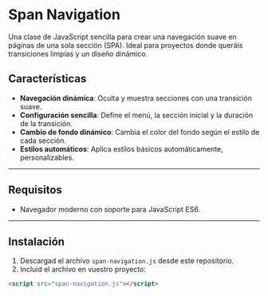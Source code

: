 # **Span Navigation**  
Una clase de JavaScript sencilla para crear una navegación suave en páginas de una sola sección (SPA). Ideal para proyectos donde queráis transiciones limpias y un diseño dinámico.

## **Características**
- **Navegación dinámica**: Oculta y muestra secciones con una transición suave.
- **Configuración sencilla**: Define el menú, la sección inicial y la duración de la transición.
- **Cambio de fondo dinámico**: Cambia el color del fondo según el estilo de cada sección.
- **Estilos automáticos**: Aplica estilos básicos automáticamente, personalizables.

---

## **Requisitos**
- Navegador moderno con soporte para JavaScript ES6.

---

## **Instalación**

1. Descargad el archivo `span-navigation.js` desde este repositorio.
2. Incluid el archivo en vuestro proyecto:

```html
<script src="span-navigation.js"></script>
